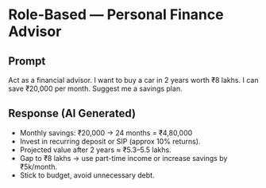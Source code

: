 # Role-Based — Personal Finance Advisor  

## Prompt  
Act as a financial advisor. I want to buy a car in 2 years worth ₹8 lakhs. I can save ₹20,000 per month. Suggest me a savings plan.  

## Response (AI Generated)  
- Monthly savings: ₹20,000 → 24 months = ₹4,80,000  
- Invest in recurring deposit or SIP (approx 10% returns).  
- Projected value after 2 years ≈ ₹5.3–5.5 lakhs.  
- Gap to ₹8 lakhs → use part-time income or increase savings by ₹5k/month.  
- Stick to budget, avoid unnecessary debt.  
